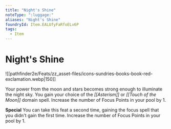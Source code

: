```yaml
---
title: "Night's Shine"
noteType: ":luggage:"
aliases: "Night's Shine"
foundryId: Item.EALUfyFaRfoELv6P
tags:
  - Item
---
```


# Night's Shine
![[pathfinder2e/Feats/zz_asset-files/icons-sundries-books-book-red-exclamation.webp|150]]

Your power from the moon and stars becomes strong enough to illuminate the night sky. You gain your choice of the _[[Asterism]]_ or _[[Touch of the Moon]]_ domain spell. Increase the number of Focus Points in your pool by 1.

**Special** You can take this feat a second time, gaining the focus spell that you didn't gain the first time. Increase the number of Focus Points in your pool by 1.
